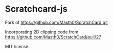# Scratchcard-js 

Fork of https://github.com/Masth0/ScratchCard.git

Incorporating 2D clipping code from https://github.com/Masth0/ScratchCard/pull/27

MIT license